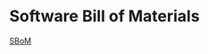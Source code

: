 # Software Bill of Materials

[SBoM](https://docs.google.com/spreadsheets/d/1kG5AVUewVR7AN0rfSX63zqLnTkD79BchFpGocVjJ30w/edit#gid=927854276)
